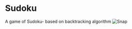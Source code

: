# Sudoku
A game of Sudoku- based on backtracking algorithm
![Snap](https://user-images.githubusercontent.com/101165632/188803660-fc04abf6-6986-4194-8fdd-67f151427f91.png)
